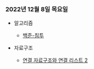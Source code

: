 ### 2022년 12월 8일 목요일

- 알고리즘
  - [백준-침투](https://github.com/sc303030/algorithm_practice/blob/master/5.DFS/%5B%EB%B0%B1%EC%A4%80%5D%2013565%EB%B2%88%20%EC%B9%A8%ED%88%AC%20%ED%8C%8C%EC%9D%B4%EC%8D%AC.md)

- 자료구조
  - [연결 자료구조와 연결 리스트 2](https://github.com/sc303030/TIL/blob/master/2022/12/08/%EC%97%B0%EA%B2%B0%20%EC%9E%90%EB%A3%8C%EA%B5%AC%EC%A1%B0%EC%99%80%20%EC%97%B0%EA%B2%B0%20%EB%A6%AC%EC%8A%A4%ED%8A%B8%202.md)